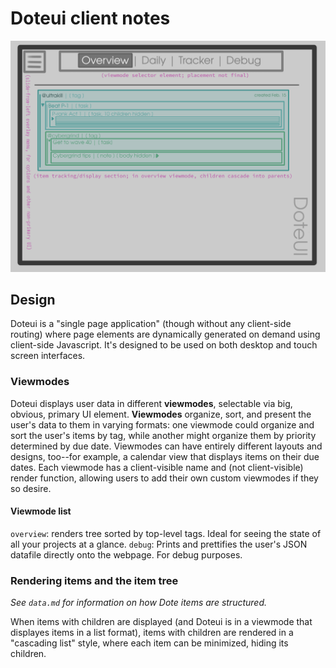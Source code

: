 # Doteui client notes

![mockup of doteui overview viewmode](./mockup/overview_mockup_v1.png)

## Design

Doteui is a "single page application" (though without any client-side routing) where page elements are dynamically generated on demand using client-side Javascript.
It's designed to be used on both desktop and touch screen interfaces.

### Viewmodes

Doteui displays user data in different **viewmodes**, selectable via big, obvious, primary UI element.
**Viewmodes** organize, sort, and present the user's data to them in varying formats: one viewmode could organize and sort the user's items by tag, while another might organize them by priority determined by due date.
Viewmodes can have entirely different layouts and designs, too--for example, a calendar view that displays items on their due dates.
Each viewmode has a client-visible name and (not client-visible) render function, allowing users to add their own custom viewmodes if they so desire.

#### Viewmode list

`overview`: renders tree sorted by top-level tags. Ideal for seeing the state of all your projects at a glance.
`debug`: Prints and prettifies the user's JSON datafile directly onto the webpage. For debug purposes.

### Rendering items and the item tree

*See `data.md` for information on how Dote items are structured.*

When items with children are displayed (and Doteui is in a viewmode that displayes items in a list format), items with children are rendered in a "cascading list" style, where each item can be minimized, hiding its children.
